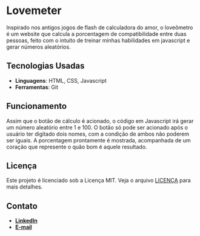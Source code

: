 # Lovemeter
Inspirado nos antigos jogos de flash de calculadora do amor, o loveômetro é um website que calcula a porcentagem de compatibilidade entre duas pessoas, feito com o intuito de treinar minhas habilidades em javascript e gerar números aleatórios.

## Tecnologias Usadas
- **Linguagens**: HTML, CSS, Javascript
- **Ferramentas**: Git

## Funcionamento
Assim que o botão de cálculo é acionado, o código em Javascript irá gerar um número aleatório entre 1 e 100. O botão só pode ser acionado após o usuário ter digitado dois nomes, com a condição de ambos não poderem ser iguais. A porcentagem prontamente é mostrada, acompanhada de um coração que represente o quão bom é aquele resultado.

## Licença
Este projeto é licenciado sob a Licença MIT. Veja o arquivo [LICENÇA]() para mais detalhes.

## Contato
- [**LinkedIn**](www.linkedin.com/in/yasmin-costa-041aa52a3)
- [**E-mail**](yasmincostalima07@gmail.com)
